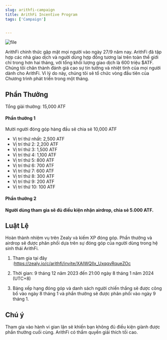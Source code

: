 ```yaml
---
slug: arithfi-campaign
title: ArithFi Incentive Program
tags: ['Campaign']


---
```


![file](https://nftstorage.link/ipfs/bafybeiglkbcr7ohsbpbwpcjgmr6fmvkcb3fue2xoj7kli72giiyzog5dwu)

ArithFi chính thức gặp mặt mọi người vào ngày 27/9 năm nay. ArithFi đã tập hợp các nhà giao dịch và người dùng hợp đồng tương lai trên toàn thế giới chỉ trong hơn hai tháng, với tổng khối lượng giao dịch là 600 triệu $ATF. Chúng tôi chân thành đánh giá cao sự tin tưởng và nhiệt tình của mọi người dành cho ArithFi. Vì lý do này, chúng tôi sẽ tổ chức vòng đầu tiên của Chương trình phát triển trong một tháng.

## **Phần Thưởng**

Tổng giải thưởng: 15,000 ATF

#### **Phần thưởng 1**

 Mười người đóng góp hàng đầu sẽ chia sẻ 10,000 ATF

- Vị trí thứ nhất: 2,500 ATF
- Vị trí thứ 2: 2,200 ATF
- Vị trí thứ 3: 1,500 ATF
- Vị trí thứ 4: 1,100 ATF
-  Vị trí thứ 5: 800 ATF
- Vị trí thứ 6: 700 ATF
-  Vị trí thứ 7: 600 ATF
- Vị trí thứ 8: 300 ATF
-  Vị trí thứ 9: 200 ATF
- Vị trí thứ 10: 100 ATF

#### Phần thưởng 2

#### Người dùng tham gia sẽ đủ điều kiện nhận airdrop, chia sẻ 5.000 ATF.

## **Luật Lệ**

Hoàn thành nhiệm vụ trên Zealy và kiếm XP đóng góp. Phần thưởng và airdrop sẽ được phân phối dựa trên sự đóng góp của người dùng trong hệ sinh thái ArithFi.

1. Tham gia tại đây :https://zealy.io/c/arithfi/invite/XAIWQIlx_UxqqvRqueZOc

2. Thời gian: 9 tháng 12 năm 2023 đến 21:00 ngày 8 tháng 1 năm 2024 (UTC+8)

3. Bảng xếp hạng đóng góp và danh sách người chiến thắng sẽ được công bố vào ngày 8 tháng 1 và phần thưởng sẽ được phân phối vào ngày 9 tháng 1.

## **Chú ý**

Tham gia vào hành vi gian lận sẽ khiến bạn không đủ điều kiện giành được phần thưởng cuối cùng. ArithFi có thẩm quyền giải thích tối cao.

